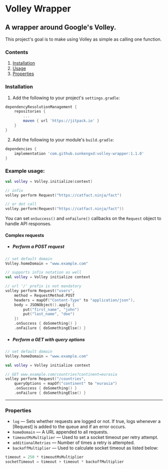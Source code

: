 # Volley Wrapper
## A wrapper around Google's Volley.

This project's goal is to make using Volley as simple as calling one function.

### Contents
1. [Installation](#installation)
2. [Usage](#example-usage)
3. [Properties](#properties)

### Installation
1. Add the following to your project's `settings.gradle`:
```gradle
dependencyResolutionManagement {
    repositories {
        ...
        maven { url 'https://jitpack.io' }
    }
}
```

2. Add the following to your module's `build.gradle`:
```gradle
dependencies {
    implementation 'com.github.sunkengxd:volley-wrapper:1.1.0'
}
```

### Example usage:

```kotlin
val volley = Volley.initialize(context)

// infix
volley perform Request("https://catfact.ninja/fact")

// or dot call
volley.perform(Request("https://catfact.ninja/fact"))
```

You can set `onSuccess()` and `onFailure()` callbacks on the `Request` object to handle API responses.

#### Complex requests

- ##### Perform a POST request

```kotlin
// set default domain
Volley.homeDomain = "www.example.com"

// supports infix notation as well
val volley = Volley initialize context

// url '/' prefix is not mandatory
volley perform Request("users",
    method = RequestMethod.POST
    headers = mapOf("Content-Type" to "application/json"),
    body = JSONObject().apply {
        put("first_name", "john")
        put("last_name", "doe")
    })
    .onSuccess { doSomething() }
    .onFailure { doSomethingElse() }
```

- ##### Perform a GET with query options

```kotlin
// set default domain
Volley.homeDomain = "www.example.com"

val volley = Volley initialize context

// GET www.example.com/countries?continent=eurasia
volley perform Request("/countries",
    queryOptions = mapOf("continent" to "eurasia")
    .onSuccess { doSomething() }
    .onFailure { doSomethingElse() }
```
---

### Properties
- `log` — Sets whether requests are logged or not. If true, logs whenever a [Request] is added to the queue and if an error occurs.
- `homeDomain` — A URL appended to all requests.
- `timeoutMsMultiplier` — Used to set a socket timeout per retry attempt.
- `additionalRetries` — Number of times a retry is attempted.
- `backoffMultiplier` — Used to calculate socket timeout as listed below:
```python
timeout = 250 * timeoutMsMultiplier
socketTimeout = timeout + timeout * backoffMultiplier
```